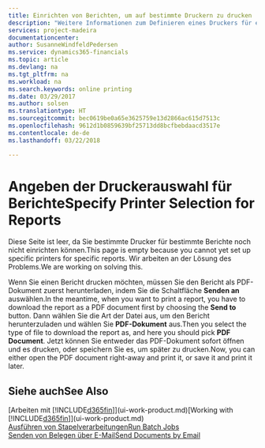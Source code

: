 ```yaml
---
title: Einrichten von Berichten, um auf bestimmte Druckern zu drucken | Microsoft Docs
description: "Weitere Informationen zum Definieren eines Druckers für eine Bericht und zur Nutzung des Druckerauswahlfensters."
services: project-madeira
documentationcenter: 
author: SusanneWindfeldPedersen
ms.service: dynamics365-financials
ms.topic: article
ms.devlang: na
ms.tgt_pltfrm: na
ms.workload: na
ms.search.keywords: online printing
ms.date: 03/29/2017
ms.author: solsen
ms.translationtype: HT
ms.sourcegitcommit: bec0619be0a65e3625759e13d2866ac615d7513c
ms.openlocfilehash: 9612d1b0859639bf25713dd8bcfbebdaacd3517e
ms.contentlocale: de-de
ms.lasthandoff: 03/22/2018

---
```

# <a name="specify-printer-selection-for-reports"></a><span data-ttu-id="4c4d5-103">Angeben der Druckerauswahl für Berichte</span><span class="sxs-lookup"><span data-stu-id="4c4d5-103">Specify Printer Selection for Reports</span></span>
<span data-ttu-id="4c4d5-104">Diese Seite ist leer, da Sie bestimmte Drucker für bestimmte Berichte noch nicht einrichten können.</span><span class="sxs-lookup"><span data-stu-id="4c4d5-104">This page is empty because you cannot yet set up specific printers for specific reports.</span></span> <span data-ttu-id="4c4d5-105">Wir arbeiten an der Lösung des Problems.</span><span class="sxs-lookup"><span data-stu-id="4c4d5-105">We are working on solving this.</span></span>

<span data-ttu-id="4c4d5-106">Wenn Sie einen Bericht drucken möchten, müssen Sie den Bericht als PDF-Dokument zuerst herunterladen, indem Sie die Schaltfläche **Senden an** auswählen.</span><span class="sxs-lookup"><span data-stu-id="4c4d5-106">In the meantime, when you want to print a report, you have to download the report as a PDF document first by choosing the **Send to** button.</span></span> <span data-ttu-id="4c4d5-107">Dann wählen Sie die Art der Datei aus, um den Bericht herunterzuladen und wählen Sie **PDF-Dokument** aus.</span><span class="sxs-lookup"><span data-stu-id="4c4d5-107">Then you select the type of file to download the report as, and here you should pick **PDF Document**.</span></span> <span data-ttu-id="4c4d5-108">Jetzt können Sie entweder das PDF-Dokument sofort öffnen und es drucken, oder speichern Sie es, um später zu drucken.</span><span class="sxs-lookup"><span data-stu-id="4c4d5-108">Now, you can either open the PDF document right-away and print it, or save it and print it later.</span></span>

<!--

You can set up reports so that they must be printed on a specific printer. The following are some uses of printer selection:

- You can print reports on special company letterhead.
- You can print reports on different paper sizes.
- You can print reports on the default printer of a specified employee.

You use the **Printer Selections** window to set different values to obtain different output. If you set a specific printer selection, then it takes precedence over a more general printer selection. For example, you can set a printer selection that has values in the **User ID**, **Report ID**, and **Printer Name** fields. This printer selection takes precedence over a printer selection that has blank entries in the **User ID** or **Report ID** fields.

The following table describes the combination of values to specify when you set up printer selections for a report.

|To                                                 |Set the following values                                             |
|---------------------------------------------------|---------------------------------------------------------------------|
|Print a report to a specific printer for all users |Specify values in the **Report ID** and **Printer Name** fields and leave the **User ID** field blank.|
|Print all reports to a specific printer for a specific user|Specify values in the **User ID** and **Printer Name** fields and leave the **Report ID** field blank.|
|Set the default printer for all reports|Specify a value in the **Printer Name** field and leave the **User ID** and **Report ID** fields blank.|
|Print a specific report to the user’s default printer|Specify a value in the **Report ID** field and leave the **Printer Name** and **User ID** fields blank.|
|Print a specific report to a specific printer for a specific user|Specify values in all three fields.|
-->

## <a name="see-also"></a><span data-ttu-id="4c4d5-109">Siehe auch</span><span class="sxs-lookup"><span data-stu-id="4c4d5-109">See Also</span></span>
<span data-ttu-id="4c4d5-110">[Arbeiten mit [!INCLUDE[d365fin](includes/d365fin_md.md)]](ui-work-product.md)</span><span class="sxs-lookup"><span data-stu-id="4c4d5-110">[Working with [!INCLUDE[d365fin](includes/d365fin_md.md)]](ui-work-product.md)</span></span>  
[<span data-ttu-id="4c4d5-111">Ausführen von Stapelverarbeitungen</span><span class="sxs-lookup"><span data-stu-id="4c4d5-111">Run Batch Jobs</span></span>](ui-how-run-batch-jobs.md)  
[<span data-ttu-id="4c4d5-112">Senden von Belegen über E-Mail</span><span class="sxs-lookup"><span data-stu-id="4c4d5-112">Send Documents by Email</span></span>](ui-how-send-documents-email.md)  

